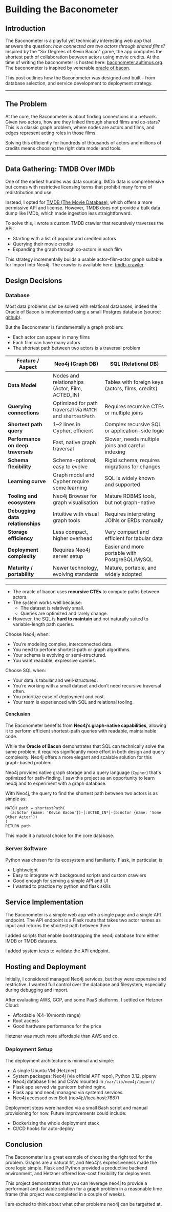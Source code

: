 # Building the Baconometer

## Introduction

The Baconometer is a playful yet technically interesting web app that answers the question: _how connected are two actors through shared films?_ Inspired by the "Six Degrees of Kevin Bacon" game, the app computes the shortest path of collaboration between actors using movie credits. At the time of writing the baconometer is hosted here: [baconometer.aultimus.org](https://baconometer.aultimus.org/). The baconometer is inspired by venerable [oracle of bacon](https://oracleofbacon.org/).

This post outlines how the Baconometer was designed and built - from database selection, and service development to deployment strategy.

---

## The Problem

At the core, the Baconometer is about finding connections in a network. Given two actors, how are they linked through shared films and co-stars? This is a classic graph problem, where nodes are actors and films, and edges represent acting roles in those films.

Solving this efficiently for hundreds of thousands of actors and millions of credits means choosing the right data model and tools.

---

## Data Gathering: TMDB Over IMDb

One of the earliest hurdles was data sourcing. IMDb data is comprehensive but comes with restrictive licensing terms that prohibit many forms of redistribution and use.

Instead, I opted for [TMDB (The Movie Database)](https://www.themoviedb.org/), which offers a more permissive API and license. However, TMDB does not provide a bulk data dump like IMDb, which made ingestion less straightforward.

To solve this, I wrote a custom TMDB crawler that recursively traverses the API:

- Starting with a list of popular and credited actors
- Querying their movie credits
- Expanding the graph through co-actors in each film

This strategy incrementally builds a usable actor–film–actor graph suitable for import into Neo4j. The crawler is available here: [tmdb-crawler](https://github.com/aultimus/tmdb-crawler).

## Design Decisions

### Database

Most data problems can be solved with relational databases, indeed the Oracle of Bacon is implemented using a small Postgres database (source: [github](https://oracleofbacon.org/how.php)).

But the Baconometer is fundamentally a graph problem:

- Each actor can appear in many films
- Each film can have many actors
- The shortest path between two actors is a traversal problem


| Feature / Aspect                     | Neo4j (Graph DB)                                     | SQL (Relational DB)                                   |
|-------------------------------------|------------------------------------------------------|--------------------------------------------------------|
| **Data Model**                      | Nodes and relationships (Actor, Film, ACTED_IN)      | Tables with foreign keys (actors, films, credits)      |
| **Querying connections**            | Optimized for path traversal via `MATCH` and `shortestPath` | Requires recursive CTEs or multiple joins             |
| **Shortest path query**             | 1–2 lines in Cypher, efficient                       | Complex recursive SQL or application-side logic        |
| **Performance on deep traversals**  | Fast, native graph traversal                         | Slower, needs multiple joins and careful indexing      |
| **Schema flexibility**              | Schema-optional; easy to evolve                      | Rigid schema; requires migrations for changes          |
| **Learning curve**                  | Graph model and Cypher require some learning         | SQL is widely known and supported                      |
| **Tooling and ecosystem**           | Neo4j Browser for graph visualisation                | Mature RDBMS tools, but not graph-native               |
| **Debugging data relationships**    | Intuitive with visual graph tools                    | Requires interpreting JOINs or ERDs manually           |
| **Storage efficiency**              | Less compact, higher overhead                        | Very compact and efficient for tabular data            |
| **Deployment complexity**           | Requires Neo4j server setup                          | Easier and more portable with PostgreSQL/MySQL         |
| **Maturity / portability**          | Newer technology, evolving standards                 | Mature, portable, and widely adopted                   |

---

- The oracle of bacon uses **recursive CTEs** to compute paths between actors.
- The system works well because:
  - The dataset is relatively small.
  - Queries are optimized and rarely change.
- However, the SQL is **hard to maintain** and not naturally suited to variable-length path queries.


Choose Neo4j when:

- You’re modeling complex, interconnected data.
- You need to perform shortest-path or graph algorithms.
- Your schema is evolving or semi-structured.
- You want readable, expressive queries.

Choose SQL when:

- Your data is tabular and well-structured.
- You’re working with a small dataset and don’t need recursive traversal often.
- You prioritize ease of deployment and cost.
- Your team is experienced with SQL and relational tooling.

#### Conclusion

The Baconometer benefits from **Neo4j’s graph-native capabilities**, allowing it to perform efficient shortest-path queries with readable, maintainable code.

While the **Oracle of Bacon** demonstrates that SQL can technically solve the same problem, it requires significantly more effort in both design and query complexity. Neo4j offers a more elegant and scalable solution for this graph-based problem.

Neo4j provides native graph storage and a query language (`Cypher`) that's optimized for path-finding. I saw this project as an opportunity to learn neo4j and to experiment with a graph database.

With Neo4j, the query to find the shortest path between two actors is as simple as:

```cypher
MATCH path = shortestPath(
  (a:Actor {name: 'Kevin Bacon'})-[:ACTED_IN*]-(b:Actor {name: 'Some Other Actor'})
)
RETURN path
```
This made it a natural choice for the core database.

### Server Software
Python was chosen for its ecosystem and familiarity. Flask, in particular, is:

- Lightweight
- Easy to integrate with background scripts and custom crawlers
- Good enough for serving a simple API and UI
- I wanted to practice my python and flask skills

## Service Implementation

The Baconometer is a simple web app with a single page and a single API endpoint. The API endpoint is a Flask route that takes two actor names as input and returns the shortest path between them.

I added scripts that enable bootstrapping the neo4j database from either IMDB or TMDB datasets.

I added system tests to validate the API endpoint.

## Hosting and Deployment
Initially, I considered managed Neo4j services, but they were expensive and restrictive. I wanted full control over the database and filesystem, especially during debugging and import.

After evaluating AWS, GCP, and some PaaS platforms, I settled on Hetzner Cloud:

- Affordable (€4–10/month range)
- Root access
- Good hardware performance for the price

Hetzner was much more affordable than AWS and co.

### Deployment Setup
The deployment architecture is minimal and simple:

- A single Ubuntu VM (Hetzner)
- System packages: Neo4j (via official APT repo), Python 3.12, pipenv
- Neo4j database files and CSVs mounted in `/var/lib/neo4j/import/`
- Flask app served via gunicorn behind nginx.
- Flask app and neo4j managed via systemd services.
- Neo4j accessed over Bolt (neo4j://localhost:7687)

Deployment steps were handled via a small Bash script and manual provisioning for now. Future improvements could include:

- Dockerizing the whole deployment stack
- CI/CD hooks for auto-deploy

## Conclusion
The Baconometer is a great example of choosing the right tool for the problem. Graphs are a natural fit, and Neo4j's expressiveness made the core logic simple. Flask and Python provided a productive backend environment, and Hetzner offered low-cost flexibility for deployment.

This project demonstrates that you can leverage neo4j to provide a performant and scalable solution for a graph problem in a reasonable time frame (this project was completed in a couple of weeks).

I am excited to think about what other problems neo4j can be targetted at.

